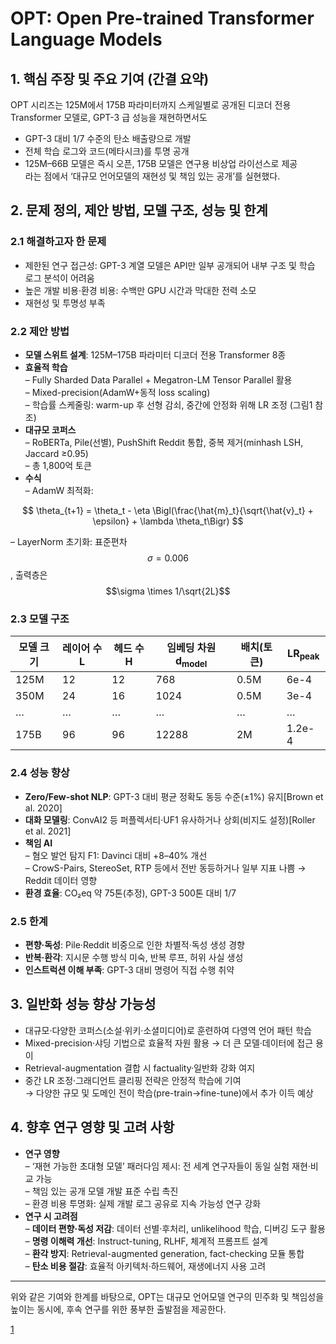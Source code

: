 # OPT: Open Pre-trained Transformer Language Models

## 1. 핵심 주장 및 주요 기여 (간결 요약)  
OPT 시리즈는 125M에서 175B 파라미터까지 스케일별로 공개된 디코더 전용 Transformer 모델로, GPT-3 급 성능을 재현하면서도  
-  GPT-3 대비 1/7 수준의 탄소 배출량으로 개발  
-  전체 학습 로그와 코드(메타시크)를 투명 공개  
-  125M–66B 모델은 즉시 오픈, 175B 모델은 연구용 비상업 라이선스로 제공  
라는 점에서 ‘대규모 언어모델의 재현성 및 책임 있는 공개’를 실현했다.

## 2. 문제 정의, 제안 방법, 모델 구조, 성능 및 한계

### 2.1 해결하고자 한 문제  
-  제한된 연구 접근성: GPT-3 계열 모델은 API만 일부 공개되어 내부 구조 및 학습 로그 분석이 어려움  
-  높은 개발 비용·환경 비용: 수백만 GPU 시간과 막대한 전력 소모  
-  재현성 및 투명성 부족

### 2.2 제안 방법  
-  **모델 스위트 설계**: 125M–175B 파라미터 디코더 전용 Transformer 8종  
-  **효율적 학습**  
  – Fully Sharded Data Parallel + Megatron-LM Tensor Parallel 활용  
  – Mixed-precision(AdamW+동적 loss scaling)  
  – 학습률 스케줄링: warm-up 후 선형 감쇠, 중간에 안정화 위해 LR 조정 (그림1 참조)  
-  **대규모 코퍼스**  
  – RoBERTa, Pile(선별), PushShift Reddit 통합, 중복 제거(minhash LSH, Jaccard ≥0.95)  
  – 총 1,800억 토큰  
-  **수식**  
  – AdamW 최적화:  

$$ 
      \theta_{t+1} = \theta_t - \eta \Bigl(\frac{\hat{m}_t}{\sqrt{\hat{v}_t} + \epsilon} + \lambda \theta_t\Bigr)
    $$  
 
  – LayerNorm 초기화: 표준편차 $$\sigma = 0.006$$, 출력층은 $$\sigma \times 1/\sqrt{2L}$$  

### 2.3 모델 구조  
| 모델 크기 | 레이어 수 L | 헤드 수 H | 임베딩 차원 d<sub>model</sub> | 배치(토큰) | LR<sub>peak</sub> |
|---------|----------|---------|----------------------|-----------|---------------|
| 125M    | 12       | 12      | 768                  | 0.5M      | 6e-4          |
| 350M    | 24       | 16      | 1024                 | 0.5M      | 3e-4          |
| …       | …        | …       | …                    | …         | …             |
| 175B    | 96       | 96      | 12288                | 2M        | 1.2e-4        |

### 2.4 성능 향상  
-  **Zero/Few-shot NLP**: GPT-3 대비 평균 정확도 동등 수준(±1%) 유지[Brown et al. 2020]  
-  **대화 모델링**: ConvAI2 등 퍼플렉서티·UF1 유사하거나 상회(비지도 설정)[Roller et al. 2021]  
-  **책임 AI**  
  – 혐오 발언 탐지 F1: Davinci 대비 +8–40% 개선  
  – CrowS-Pairs, StereoSet, RTP 등에서 전반 동등하거나 일부 지표 나쁨 → Reddit 데이터 영향  
-  **환경 효율**: CO₂eq 약 75톤(추정), GPT-3 500톤 대비 1/7  

### 2.5 한계  
-  **편향·독성**: Pile·Reddit 비중으로 인한 차별적·독성 생성 경향  
-  **반복·환각**: 지시문 수행 방식 미숙, 반복 루프, 허위 사실 생성  
-  **인스트럭션 이해 부족**: GPT-3 대비 명령어 직접 수행 취약

## 3. 일반화 성능 향상 가능성  
-  대규모·다양한 코퍼스(소설·위키·소셜미디어)로 훈련하여 다영역 언어 패턴 학습  
-  Mixed-precision·샤딩 기법으로 효율적 자원 활용 → 더 큰 모델·데이터에 접근 용이  
-  Retrieval-augmentation 결합 시 factuality·일반화 강화 여지  
-  중간 LR 조정·그래디언트 클리핑 전략은 안정적 학습에 기여  
→ 다양한 규모 및 도메인 전이 학습(pre-train→fine-tune)에서 추가 이득 예상

## 4. 향후 연구 영향 및 고려 사항  
-  **연구 영향**  
  – ‘재현 가능한 초대형 모델’ 패러다임 제시: 전 세계 연구자들이 동일 실험 재현·비교 가능  
  – 책임 있는 공개 모델 개발 표준 수립 촉진  
  – 환경 비용 투명화: 실제 개발 로그 공유로 지속 가능성 연구 강화  
-  **연구 시 고려점**  
  – **데이터 편향·독성 저감**: 데이터 선별·후처리, unlikelihood 학습, 디버깅 도구 활용  
  – **명령 이해력 개선**: Instruct-tuning, RLHF, 체계적 프롬프트 설계  
  – **환각 방지**: Retrieval-augmented generation, fact-checking 모듈 통합  
  – **탄소 비용 절감**: 효율적 아키텍처·하드웨어, 재생에너지 사용 고려  

---  
위와 같은 기여와 한계를 바탕으로, OPT는 대규모 언어모델 연구의 민주화 및 책임성을 높이는 동시에, 후속 연구를 위한 풍부한 출발점을 제공한다.

[1](https://ppl-ai-file-upload.s3.amazonaws.com/web/direct-files/attachments/22370781/a9aea916-9ed0-4f86-8da5-d21c65bc2688/2205.01068v4.pdf)
